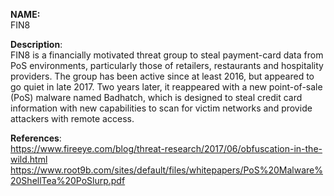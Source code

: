 **NAME:**  
FIN8

**Description**:   
FIN8 is a financially motivated threat group to steal payment-card data from PoS environments, particularly those of retailers, restaurants and hospitality providers. The group has been active since at least 2016, but appeared to go quiet in late 2017. Two years later, it reappeared with a new point-of-sale (PoS) malware named Badhatch, which is designed to steal credit card information with new capabilities to scan for victim networks and provide attackers with remote access.
  
**References**:  
https://www.fireeye.com/blog/threat-research/2017/06/obfuscation-in-the-wild.html  
https://www.root9b.com/sites/default/files/whitepapers/PoS%20Malware%20ShellTea%20PoSlurp.pdf